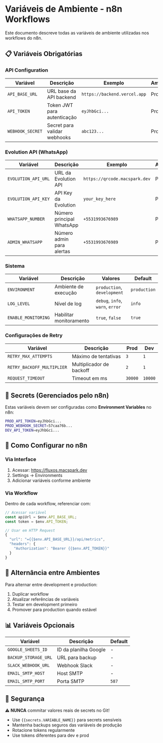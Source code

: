 # Variáveis de Ambiente - n8n Workflows

Este documento descreve todas as variáveis de ambiente utilizadas nos workflows do n8n.

## 📋 Variáveis Obrigatórias

### API Configuration

| Variável | Descrição | Exemplo | Ambiente |
|----------|-----------|---------|----------|
| `API_BASE_URL` | URL base da API backend | `https://backend.vercel.app` | Prod/Dev |
| `API_TOKEN` | Token JWT para autenticação | `eyJhbGci...` | Prod/Dev |
| `WEBHOOK_SECRET` | Secret para validar webhooks | `abc123...` | Prod/Dev |

### Evolution API (WhatsApp)

| Variável | Descrição | Exemplo | Ambiente |
|----------|-----------|---------|----------|
| `EVOLUTION_API_URL` | URL da Evolution API | `https://qrcode.macspark.dev` | Prod/Dev |
| `EVOLUTION_API_KEY` | API Key da Evolution | `your_key_here` | Prod/Dev |
| `WHATSAPP_NUMBER` | Número principal WhatsApp | `+5531993676989` | Prod/Dev |
| `ADMIN_WHATSAPP` | Número admin para alertas | `+5531993676989` | Prod/Dev |

### Sistema

| Variável | Descrição | Valores | Default |
|----------|-----------|---------|---------|
| `ENVIRONMENT` | Ambiente de execução | `production`, `development` | `production` |
| `LOG_LEVEL` | Nível de log | `debug`, `info`, `warn`, `error` | `info` |
| `ENABLE_MONITORING` | Habilitar monitoramento | `true`, `false` | `true` |

### Configurações de Retry

| Variável | Descrição | Prod | Dev |
|----------|-----------|------|-----|
| `RETRY_MAX_ATTEMPTS` | Máximo de tentativas | `3` | `1` |
| `RETRY_BACKOFF_MULTIPLIER` | Multiplicador de backoff | `2` | `1` |
| `REQUEST_TIMEOUT` | Timeout em ms | `30000` | `10000` |

## 🔐 Secrets (Gerenciados pelo n8n)

Estas variáveis devem ser configuradas como **Environment Variables** no n8n:

```bash
PROD_API_TOKEN=eyJhbGci...
PROD_WEBHOOK_SECRET=57caa76b...
DEV_API_TOKEN=eyJhbGci...
```

## 📝 Como Configurar no n8n

### Via Interface

1. Acessar: https://fluxos.macspark.dev
2. Settings → Environments
3. Adicionar variáveis conforme ambiente

### Via Workflow

Dentro de cada workflow, referenciar com:

```javascript
// Acessar variável
const apiUrl = $env.API_BASE_URL;
const token = $env.API_TOKEN;

// Usar em HTTP Request
{
  "url": "={{$env.API_BASE_URL}}/api/metrics",
  "headers": {
    "Authorization": "Bearer {{$env.API_TOKEN}}"
  }
}
```

## 🔄 Alternância entre Ambientes

Para alternar entre development e production:

1. Duplicar workflow
2. Atualizar referências de variáveis
3. Testar em development primeiro
4. Promover para production quando estável

## 📊 Variáveis Opcionais

| Variável | Descrição | Default |
|----------|-----------|---------|
| `GOOGLE_SHEETS_ID` | ID da planilha Google | - |
| `BACKUP_STORAGE_URL` | URL para backup | - |
| `SLACK_WEBHOOK_URL` | Webhook Slack | - |
| `EMAIL_SMTP_HOST` | Host SMTP | - |
| `EMAIL_SMTP_PORT` | Porta SMTP | `587` |

## 🚨 Segurança

⚠️ **NUNCA** commitar valores reais de secrets no Git!

- Use `{{secrets.VARIABLE_NAME}}` para secrets sensíveis
- Mantenha backups seguros das variáveis de produção
- Rotacione tokens regularmente
- Use tokens diferentes para dev e prod

